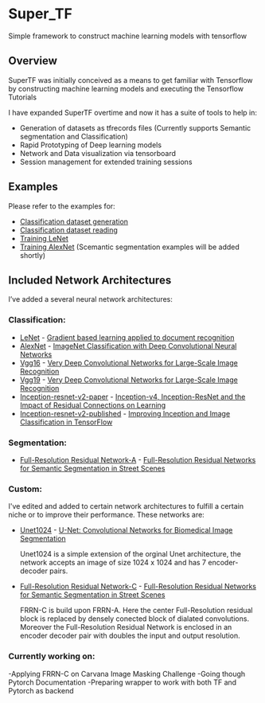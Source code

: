 # Super_TF
Simple framework to construct machine learning models with tensorflow

## Overview
SuperTF was initially conceived as a means to get familiar with Tensorflow by constructing machine learning models and executing the Tensorflow Tutorials

I have expanded SuperTF overtime and now it has a suite of tools to help in:
- Generation of  datasets as tfrecords files (Currently supports Semantic segmentation and Classification)
- Rapid Prototyping of Deep learning models
- Network and Data visualization via tensorboard
- Session management for extended training sessions

## Examples
Please refer to the examples for:
- [Classification dataset generation](https://github.com/Dhruv-Mohan/Super_TF/blob/master/Super_TF/Examples/Make_classification_dataset.py)
- [Classification dataset reading](https://github.com/Dhruv-Mohan/Super_TF/blob/master/Super_TF/Examples/Read_classification_dataset.py)
- [Training LeNet](https://github.com/Dhruv-Mohan/Super_TF/blob/master/Super_TF/Examples/LeNet.py)
- [Training AlexNet](https://github.com/Dhruv-Mohan/Super_TF/blob/master/Super_TF/Examples/AlexNet.py)
  (Scemantic segmentation examples will be added shortly)


## Included Network Architectures
I’ve added a several neural network architectures:
### Classification:
- [LeNet](https://github.com/Dhruv-Mohan/Super_TF/blob/master/Super_TF/Model_builder/Architecture/Classification/Lenet.py) - [Gradient based learning applied to document recognition](http://yann.lecun.com/exdb/publis/pdf/lecun-01a.pdf)
- [AlexNet](https://github.com/Dhruv-Mohan/Super_TF/blob/master/Super_TF/Model_builder/Architecture/Classification/Alexnet.py) - [ImageNet Classification with Deep Convolutional Neural Networks](https://papers.nips.cc/paper/4824-imagenet-classification-with-deep-convolutional-neural-networks.pdf)
- [Vgg16](https://github.com/Dhruv-Mohan/Super_TF/blob/master/Super_TF/Model_builder/Architecture/Classification/Vgg16.py) - [Very Deep Convolutional Networks for Large-Scale Image Recognition](https://arxiv.org/abs/1409.1556)
- [Vgg19](https://github.com/Dhruv-Mohan/Super_TF/blob/master/Super_TF/Model_builder/Architecture/Classification/Vgg19.py) - [Very Deep Convolutional Networks for Large-Scale Image Recognition](https://arxiv.org/abs/1409.1556)
- [Inception-resnet-v2-paper](https://github.com/Dhruv-Mohan/Super_TF/blob/master/Super_TF/Model_builder/Architecture/Classification/Inception_resnet_v2py.py) - [Inception-v4, Inception-ResNet and the Impact of Residual Connections on Learning](https://arxiv.org/abs/1602.07261)
- [Inception-resnet-v2-published](https://github.com/Dhruv-Mohan/Super_TF/blob/master/Super_TF/Model_builder/Architecture/Classification/Inception_resnet_v2a.py) - [Improving Inception and Image Classification in TensorFlow](https://research.googleblog.com/2016/08/improving-inception-and-image.html)

### Segmentation:
- [Full-Resolution Residual Network-A](https://github.com/Dhruv-Mohan/Super_TF/blob/master/Super_TF/Model_builder/Architecture/Segmentation/FRRN_A.py) - [Full-Resolution Residual Networks for Semantic Segmentation in Street Scenes](https://arxiv.org/abs/1611.08323)
 

### Custom:
I've edited and added to certain network architectures to fulfill a certain niche or to improve their performance. These networks are:
- [Unet1024](https://github.com/Dhruv-Mohan/Super_TF/blob/master/Super_TF/Model_builder/Architecture/Segmentation/Unet1024.py) - [U-Net: Convolutional Networks for Biomedical Image Segmentation](https://arxiv.org/abs/1505.04597)
  
  Unet1024 is a simple extension of the orginal Unet architecture, the network accepts an image of size 1024 x 1024 and has 7 encoder-decoder pairs.
  
- [Full-Resolution Residual Network-C](https://github.com/Dhruv-Mohan/Super_TF/blob/master/Super_TF/Model_builder/Architecture/Segmentation/FRRN_C.py) - [Full-Resolution Residual Networks for Semantic Segmentation in Street Scenes](https://arxiv.org/abs/1611.08323)
 
  FRRN-C is build upon FRRN-A. Here the center Full-Resolution residual block is replaced by densely conected block of dialated convolutions.
 Moreover the Full-Resolution Residual Network is enclosed in an encoder decoder pair with doubles the input and output resolution. 
 
 ### Currently working on:
 
  -Applying FRRN-C on Carvana Image Masking Challenge
  -Going though Pytorch Documentation
  -Preparing wrapper to work with both TF and Pytorch as backend 
